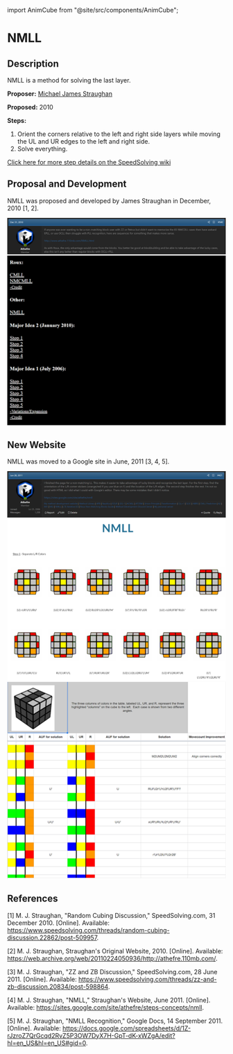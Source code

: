 import AnimCube from "@site/src/components/AnimCube";

# NMLL

## Description

<AnimCube params="config=../../ExhibitConfig.txt&facelets=bygyyybygwwwwwwwwwybbgbbybbyggbggyggroooooooorrrrrrorr" width="400px" height="400px" />

NMLL is a method for solving the last layer.

**Proposer:** [Michael James Straughan](CubingContributors/MethodDevelopers.md#straughan-michael-james-athefre)

**Proposed:** 2010

**Steps:**

1. Orient the corners relative to the left and right side layers while moving the UL and UR edges to the left and right side.
2. Solve everything.

[Click here for more step details on the SpeedSolving wiki](https://www.speedsolving.com/wiki/index.php/NMLL)

## Proposal and Development

NMLL was proposed and developed by James Straughan in December, 2010 [1, 2].

![](img/NMLL/Proposal.png)
![](img/L5EP/Straughan1.png)

## New Website

NMLL was moved to a Google site in June, 2011 [3, 4, 5].

![](img/NMLL/NewSite1.png)
![](img/NMLL/NewSite2.png)
![](img/NMLL/NewSite3.png)

## References

[1] M. J. Straughan, "Random Cubing Discussion," SpeedSolving.com, 31 December 2010. [Online]. Available: https://www.speedsolving.com/threads/random-cubing-discussion.22862/post-509957.

[2] M. J. Straughan, Straughan's Original Website, 2010. [Online]. Available: https://web.archive.org/web/20110224050936/http://athefre.110mb.com/.

[3] M. J. Straughan, "ZZ and ZB Discussion," SpeedSolving.com, 28 June 2011. [Online]. Available: https://www.speedsolving.com/threads/zz-and-zb-discussion.20834/post-598864.

[4] M. J. Straughan, "NMLL," Straughan's Website, June 2011. [Online]. Available: https://sites.google.com/site/athefre/steps-concepts/nmll.

[5] M. J. Straughan, "NMLL Recognition," Google Docs, 14 September 2011. [Online]. Available: https://docs.google.com/spreadsheets/d/1Z-rJzroZ7QrGcqd2RvZ5P3OW7DyX7H-GpT-dK-xWZgA/edit?hl=en_US&hl=en_US#gid=0.
